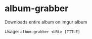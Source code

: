 album-grabber
=============

Downloads entire album on imgur album

Usage:
`album-grabber <URL> [TITLE]`